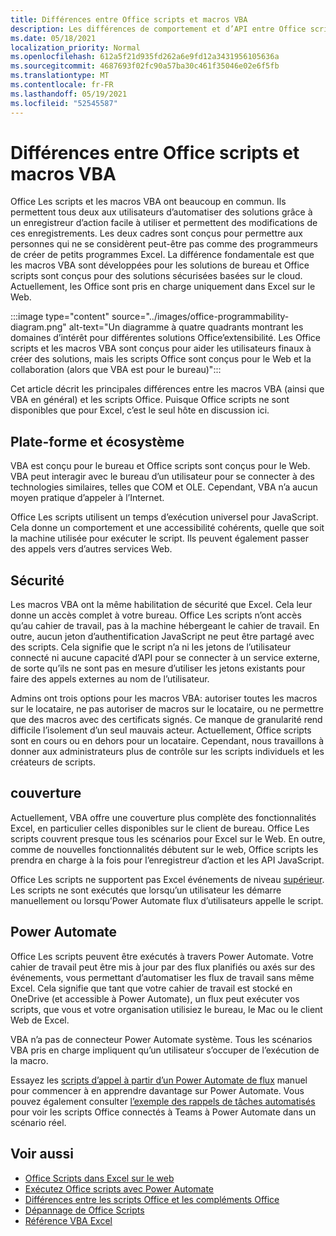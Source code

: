 ```yaml
---
title: Différences entre Office scripts et macros VBA
description: Les différences de comportement et d’API entre Office scripts et Excel macros VBA.
ms.date: 05/18/2021
localization_priority: Normal
ms.openlocfilehash: 612a5f21d935fd262a6e9fd12a3431956105636a
ms.sourcegitcommit: 4687693f02fc90a57ba30c461f35046e02e6f5fb
ms.translationtype: MT
ms.contentlocale: fr-FR
ms.lasthandoff: 05/19/2021
ms.locfileid: "52545587"
---
```

# <a name="differences-between-office-scripts-and-vba-macros"></a>Différences entre Office scripts et macros VBA

Office Les scripts et les macros VBA ont beaucoup en commun. Ils permettent tous deux aux utilisateurs d’automatiser des solutions grâce à un enregistreur d’action facile à utiliser et permettent des modifications de ces enregistrements. Les deux cadres sont conçus pour permettre aux personnes qui ne se considèrent peut-être pas comme des programmeurs de créer de petits programmes Excel.
La différence fondamentale est que les macros VBA sont développées pour les solutions de bureau et Office scripts sont conçus pour des solutions sécurisées basées sur le cloud. Actuellement, les Office sont pris en charge uniquement dans Excel sur le Web.

:::image type="content" source="../images/office-programmability-diagram.png" alt-text="Un diagramme à quatre quadrants montrant les domaines d’intérêt pour différentes solutions Office’extensibilité. Les Office scripts et les macros VBA sont conçus pour aider les utilisateurs finaux à créer des solutions, mais les scripts Office sont conçus pour le Web et la collaboration (alors que VBA est pour le bureau)":::

Cet article décrit les principales différences entre les macros VBA (ainsi que VBA en général) et les scripts Office. Puisque Office scripts ne sont disponibles que pour Excel, c’est le seul hôte en discussion ici.

## <a name="platform-and-ecosystem"></a>Plate-forme et écosystème

VBA est conçu pour le bureau et Office scripts sont conçus pour le Web. VBA peut interagir avec le bureau d’un utilisateur pour se connecter à des technologies similaires, telles que COM et OLE. Cependant, VBA n’a aucun moyen pratique d’appeler à l’Internet.

Office Les scripts utilisent un temps d’exécution universel pour JavaScript. Cela donne un comportement et une accessibilité cohérents, quelle que soit la machine utilisée pour exécuter le script. Ils peuvent également passer des appels vers d’autres services Web.

## <a name="security"></a>Sécurité

Les macros VBA ont la même habilitation de sécurité que Excel. Cela leur donne un accès complet à votre bureau. Office Les scripts n’ont accès qu’au cahier de travail, pas à la machine hébergeant le cahier de travail. En outre, aucun jeton d’authentification JavaScript ne peut être partagé avec des scripts. Cela signifie que le script n’a ni les jetons de l’utilisateur connecté ni aucune capacité d’API pour se connecter à un service externe, de sorte qu’ils ne sont pas en mesure d’utiliser les jetons existants pour faire des appels externes au nom de l’utilisateur.

Admins ont trois options pour les macros VBA: autoriser toutes les macros sur le locataire, ne pas autoriser de macros sur le locataire, ou ne permettre que des macros avec des certificats signés. Ce manque de granularité rend difficile l’isolement d’un seul mauvais acteur. Actuellement, Office scripts sont en cours ou en dehors pour un locataire. Cependant, nous travaillons à donner aux administrateurs plus de contrôle sur les scripts individuels et les créateurs de scripts.

## <a name="coverage"></a>couverture

Actuellement, VBA offre une couverture plus complète des fonctionnalités Excel, en particulier celles disponibles sur le client de bureau. Office Les scripts couvrent presque tous les scénarios pour Excel sur le Web. En outre, comme de nouvelles fonctionnalités débutent sur le web, Office scripts les prendra en charge à la fois pour l’enregistreur d’action et les API JavaScript.

Office Les scripts ne supportent pas Excel événements de niveau [supérieur](/office/vba/excel/concepts/events-worksheetfunctions-shapes/using-events-with-excel-objects). Les scripts ne sont exécutés que lorsqu’un utilisateur les démarre manuellement ou lorsqu’Power Automate flux d’utilisateurs appelle le script.

## <a name="power-automate"></a>Power Automate

Office Les scripts peuvent être exécutés à travers Power Automate. Votre cahier de travail peut être mis à jour par des flux planifiés ou axés sur des événements, vous permettant d’automatiser les flux de travail sans même Excel. Cela signifie que tant que votre cahier de travail est stocké en OneDrive (et accessible à Power Automate), un flux peut exécuter vos scripts, que vous et votre organisation utilisiez le bureau, le Mac ou le client Web de Excel.

VBA n’a pas de connecteur Power Automate système. Tous les scénarios VBA pris en charge impliquent qu’un utilisateur s’occuper de l’exécution de la macro.

Essayez les [scripts d’appel à partir d’un Power Automate de flux](../tutorials/excel-power-automate-manual.md) manuel pour commencer à en apprendre davantage sur Power Automate. Vous pouvez également consulter [l’exemple des rappels de tâches automatisés](scenarios/task-reminders.md) pour voir les scripts Office connectés à Teams à Power Automate dans un scénario réel.

## <a name="see-also"></a>Voir aussi

- [Office Scripts dans Excel sur le web](../overview/excel.md)
- [Exécutez Office scripts avec Power Automate](../develop/power-automate-integration.md)
- [Différences entre les scripts Office et les compléments Office](add-ins-differences.md)
- [Dépannage de Office Scripts](../testing/troubleshooting.md)
- [Référence VBA Excel](/office/vba/api/overview/excel)
